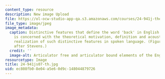 ```yaml
---
content_type: resource
description: New image Upload
file: https://ol-ocw-studio-app-qa.s3.amazonaws.com/courses/24-941j-the-lexicon-and-its-features-spring-2007/ec808fb08e04a5e60d9c148044879726_24-941js07-th.jpg
file_type: image/jpeg
image_metadata:
  caption: Distinctive features that define the word 'back' in English. This course
    is concerned with the theoretical motivation, definition and acoustic/articulatory
    realization of such distinctive features in spoken language. (Figure by MIT OpenCourseWare,
    after Stevens.)
  credit: ''
  image-alt: Articulator free and articulator bound elements of the English word 'back.'
resourcetype: Image
title: 24-941js07-th.jpg
uid: ec808fb0-8e04-a5e6-0d9c-148044879726
---
```

